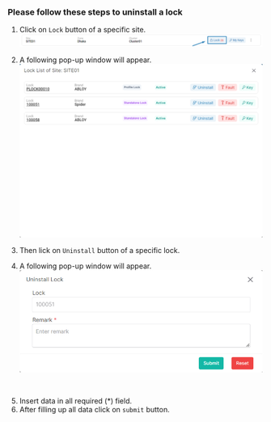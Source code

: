 ### Please follow these steps to uninstall a lock
1. Click on ```Lock``` button of a specific site.
![menu_btn](../../../../assets/file/documentation/site/images/site_list.png)

2. A following pop-up window will appear.
![site menu](../../../../assets/file/documentation/site/images/lock_list.png)

3. Then lick on ```Uninstall``` button of a specific lock.

4. A following pop-up window will appear.
![site history](../../../../assets/file/documentation/site/images/uninstall_lock.png)

</br>

5. Insert data in all required (<span>*</span>) field.
6. After filling up all data click on ```submit``` button.